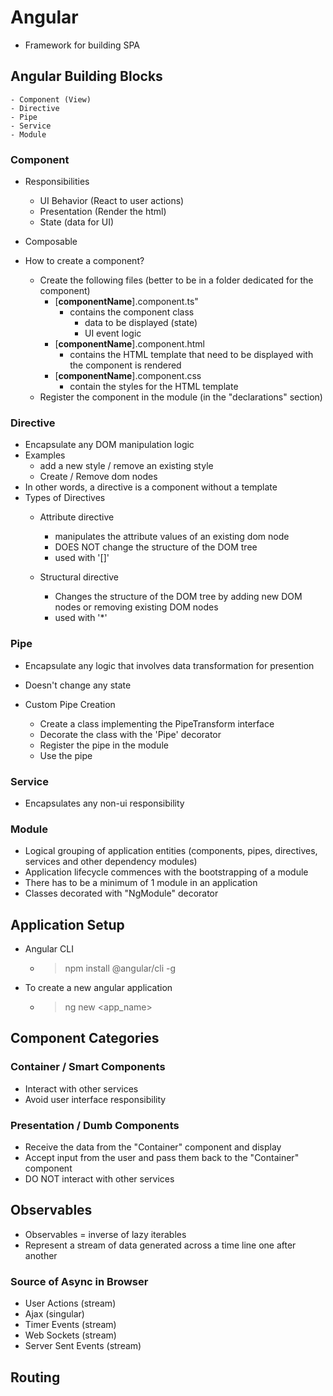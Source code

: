 # Angular #
- Framework for building SPA

## Angular Building Blocks ##
    - Component (View)
    - Directive
    - Pipe
    - Service
    - Module

### Component ###
- Responsibilities
    - UI Behavior (React to user actions)
    - Presentation (Render the html)
    - State (data for UI)
- Composable

- How to create a component?
    - Create the following files (better to be in a folder dedicated for the component)
        - [**componentName**].component.ts"
            - contains the component class
                - data to be displayed (state)
                - UI event logic
        - [**componentName**].component.html
            - contains the HTML template that need to be displayed with the component is rendered
        - [**componentName**].component.css
            - contain the styles for the HTML template
    - Register the component in the module (in the "declarations" section)

### Directive ###
- Encapsulate any DOM manipulation logic
- Examples
    - add a new style / remove an existing style
    - Create / Remove dom nodes
- In other words, a directive is a component without a template
- Types of Directives
    - Attribute directive
        - manipulates the attribute values of an existing dom node
        - DOES NOT change the structure of the DOM tree
        - used with '[]'

    - Structural directive
        - Changes the structure of the DOM tree by adding new DOM nodes or removing existing DOM nodes
        - used with '*'

### Pipe ###
- Encapsulate any logic that involves data transformation for presention
- Doesn't change any state

- Custom Pipe Creation
    - Create a class implementing the PipeTransform interface
    - Decorate the class with the 'Pipe' decorator
    - Register the pipe in the module
    - Use the pipe


### Service ###
- Encapsulates any non-ui responsibility

### Module ###
- Logical grouping of application entities (components, pipes, directives, services and other dependency modules)
- Application lifecycle commences with the bootstrapping of a module
- There has to be a minimum of 1 module in an application
- Classes decorated with "NgModule" decorator

## Application Setup ##
- Angular CLI
    - > npm install @angular/cli -g

- To create a new angular application
    - > ng new <app_name>


## Component Categories ##
### Container / Smart Components ###
- Interact with other services
- Avoid user interface responsibility

### Presentation / Dumb Components ###
- Receive the data from the "Container" component and display
- Accept input from the user and pass them back to the "Container" component
- DO NOT interact with other services

## Observables ##
- Observables = inverse of lazy iterables
- Represent a stream of data generated across a time line one after another

### Source of Async in Browser ###
- User Actions (stream)
- Ajax (singular)
- Timer Events (stream)
- Web Sockets (stream)
- Server Sent Events (stream)

## Routing ##
